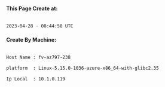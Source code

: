 
   
#### This Page Create at:

```bash

2023-04-28 - 08:44:58 UTC

```

#### Create By Machine:

```bash

Host Name : fv-az797-238

platform  : Linux-5.15.0-1036-azure-x86_64-with-glibc2.35

Ip Local  : 10.1.0.119

```

